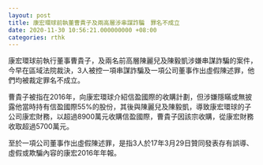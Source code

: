 ```yaml
---
layout: post
title: 康宏環球前執董曹貴子及兩高層涉串謀詐騙　罪名不成立
date: 2020-11-30 10:56:21.000000000 +08:00
categories: rthk
---
```


康宏環球前執行董事曹貴子，及兩名前高層陳麗兒及陳毅凱涉嫌串謀詐騙的案件，今早在區域法院裁決，3人被控一項串謀詐騙及一項公司董事作出虛假陳述罪，他們均被裁定罪名不成立。

曹貴子被指在2016年，向康宏環球介紹信盈國際的收購計劃，但涉嫌隱瞞或無披露他當時持有信盈國際55%的股份，其後與陳麗兒及陳毅凱，導致康宏環球的子公司康宏財務，以超過8900萬元收購信盈國際，曹貴子因該宗收購，從康宏財務收取超過5700萬元。

至於一項公司董事作出虛假陳述罪，是指3人於17年3月29日贊同發表存有誤導、虛假或欺騙內容的康宏2016年年報。
